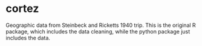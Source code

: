 # cortez
Geographic data from Steinbeck and Ricketts 1940 trip. This is the original R package, which includes the data cleaning, while the python package just includes the data. 
